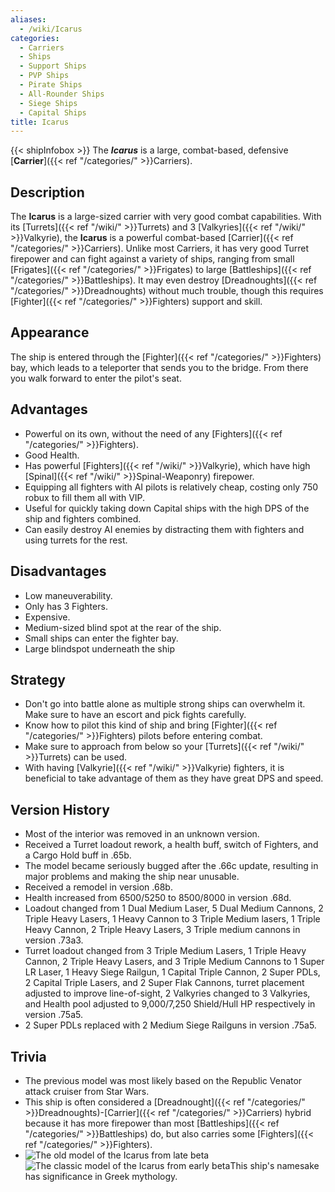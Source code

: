 ```yaml
---
aliases:
  - /wiki/Icarus
categories:
  - Carriers
  - Ships
  - Support Ships
  - PVP Ships
  - Pirate Ships
  - All-Rounder Ships
  - Siege Ships
  - Capital Ships
title: Icarus
---
```


{{< shipInfobox >}} The **_Icarus_** is a large, combat-based, defensive [**Carrier**]({{< ref "/categories/" >}}Carriers). 

## Description

The **Icarus** is a large-sized carrier with very good combat capabilities. With its [Turrets]({{< ref "/wiki/" >}}Turrets) and 3 [Valkyries]({{< ref "/wiki/" >}}Valkyrie), the **Icarus** is a powerful combat-based [Carrier]({{< ref "/categories/" >}}Carriers). Unlike most Carriers, it has very good Turret firepower and can fight against a variety of ships, ranging from small [Frigates]({{< ref "/categories/" >}}Frigates) to large [Battleships]({{< ref "/categories/" >}}Battleships). It may even destroy [Dreadnoughts]({{< ref "/categories/" >}}Dreadnoughts) without much trouble, though this requires [Fighter]({{< ref "/categories/" >}}Fighters) support and skill.

## Appearance

The ship is entered through the [Fighter]({{< ref "/categories/" >}}Fighters) bay, which leads to a teleporter that sends you to the bridge. From there you walk forward to enter the pilot's seat.

## Advantages

- Powerful on its own, without the need of any [Fighters]({{< ref "/categories/" >}}Fighters).
- Good Health.
- Has powerful [Fighters]({{< ref "/wiki/" >}}Valkyrie), which have high [Spinal]({{< ref "/wiki/" >}}Spinal-Weaponry) firepower.
- Equipping all fighters with AI pilots is relatively cheap, costing only 750 robux to fill them all with VIP.
- Useful for quickly taking down Capital ships with the high DPS of the ship and fighters combined.
- Can easily destroy AI enemies by distracting them with fighters and using turrets for the rest.

## Disadvantages

- Low maneuverability.
- Only has 3 Fighters.
- Expensive.
- Medium-sized blind spot at the rear of the ship.
- Small ships can enter the fighter bay.
- Large blindspot underneath the ship

## Strategy

- Don't go into battle alone as multiple strong ships can overwhelm it. Make sure to have an escort and pick fights carefully.
- Know how to pilot this kind of ship and bring [Fighter]({{< ref "/categories/" >}}Fighters) pilots before entering combat.
- Make sure to approach from below so your [Turrets]({{< ref "/wiki/" >}}Turrets) can be used.
- With having [Valkyrie]({{< ref "/wiki/" >}}Valkyrie) fighters, it is beneficial to take advantage of them as they have great DPS and speed.

## Version History

- Most of the interior was removed in an unknown version.
- Received a Turret loadout rework, a health buff, switch of Fighters, and a Cargo Hold buff in .65b.
- The model became seriously bugged after the .66c update, resulting in major problems and making the ship near unusable.
- Received a remodel in version .68b.
- Health increased from 6500/5250 to 8500/8000 in version .68d.
- Loadout changed from 1 Dual Medium Laser, 5 Dual Medium Cannons, 2 Triple Heavy Lasers, 1 Heavy Cannon to 3 Triple Medium lasers, 1 Triple Heavy Cannon, 2 Triple Heavy Lasers, 3 Triple medium cannons in version .73a3.
- Turret loadout changed from 3 Triple Medium Lasers, 1 Triple Heavy Cannon, 2 Triple Heavy Lasers, and 3 Triple Medium Cannons to 1 Super LR Laser, 1 Heavy Siege Railgun, 1 Capital Triple Cannon, 2 Super PDLs, 2 Capital Triple Lasers, and 2 Super Flak Cannons, turret placement adjusted to improve line-of-sight, 2 Valkyries changed to 3 Valkyries, and Health pool adjusted to 9,000/7,250 Shield/Hull HP respectively in version .75a5.
- 2 Super PDLs replaced with 2 Medium Siege Railguns in version .75a5.

## Trivia

- The previous model was most likely based on the Republic Venator attack cruiser from Star Wars.
- This ship is often considered a [Dreadnought]({{< ref "/categories/" >}}Dreadnoughts)-[Carrier]({{< ref "/categories/" >}}Carriers) hybrid because it has more firepower than most [Battleships]({{< ref "/categories/" >}}Battleships) do, but also carries some [Fighters]({{< ref "/categories/" >}}Fighters).
- ![The old model of the Icarus from late
beta](Old-icarusmodel.png "The old model of the Icarus from late beta")![The
classic model of the Icarus from early
beta](Classic-icarusmodel.png "The classic model of the Icarus from early beta")This ship's namesake has significance in Greek mythology.
